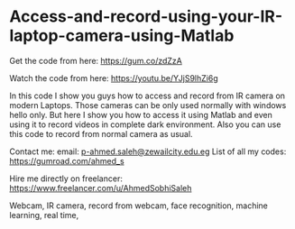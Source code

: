 # Access-and-record-using-your-IR-laptop-camera-using-Matlab

Get the code from here:
https://gum.co/zdZzA

Watch the code from here:
https://youtu.be/YJjS9lhZi6g

In this code I show you guys how to access and record from IR camera on modern Laptops. Those cameras can be only used normally with windows hello only. But here I show you how to access it using Matlab and even using it to record videos in complete dark environment. Also you can use this code to record from normal camera as usual.

Contact me:
email: p-ahmed.saleh@zewailcity.edu.eg
List of all my codes: https://gumroad.com/ahmed_s

Hire me directly on freelancer:
https://www.freelancer.com/u/AhmedSobhiSaleh

Webcam, IR camera, record from webcam, face recognition, machine learning, real time,
